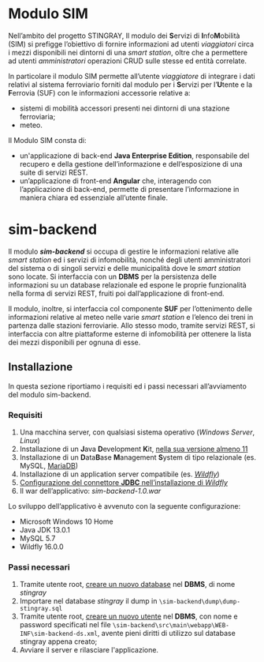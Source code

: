 # Modulo SIM

Nell’ambito del progetto STINGRAY, Il modulo dei **S**ervizi di **I**nfo**M**obilità (SIM) si prefigge l’obiettivo 
di fornire informazioni ad utenti *viaggiatori* circa i mezzi disponibili nei dintorni di una *smart station*, oltre 
che a permettere ad utenti *amministratori* operazioni CRUD sulle stesse ed entità correlate.

In particolare il modulo SIM permette all’utente *viaggiatore* di integrare i dati relativi al sistema ferroviario
 forniti dal modulo per i **S**ervizi per l’**U**tente e la **F**errovia (SUF) con le informazioni accessorie 
 relative a:
* sistemi di mobilità accessori presenti nei dintorni di una stazione ferroviaria;
* meteo. 

Il Modulo SIM consta di: 
* un'applicazione di back-end **Java Enterprise Edition**, responsabile del 
recupero e della gestione dell’informazione e dell’esposizione di una suite di servizi REST.
* un’applicazione di front-end **Angular** che, interagendo con l’applicazione di back-end, permette di presentare 
l’informazione in maniera chiara ed essenziale all’utente finale.


# sim-backend

Il modulo ***sim-backend*** si occupa di gestire le informazioni relative alle *smart station* ed i servizi di infomobilità, 
nonché degli utenti amministratori del sistema o di singoli servizi e delle municipalità dove le *smart station* sono 
locate. Si interfaccia con un **DBMS** per la persistenza delle informazioni su un database relazionale ed espone le 
proprie funzionalità nella forma di servizi REST, fruiti poi dall’applicazione di front-end. 

Il modulo, inoltre, si interfaccia col componente **SUF** per l’ottenimento delle informazioni relative al meteo nelle 
varie *smart station* e l’elenco dei treni in partenza dalle stazioni ferroviarie. Allo stesso modo, tramite servizi 
REST, si interfaccia con altre piattaforme esterne di infomobilità per ottenere la lista dei mezzi disponibili per 
ognuna di esse.

## Installazione

In questa sezione riportiamo i requisiti ed i passi necessari all’avviamento del modulo sim-backend.

### Requisiti

1. Una macchina server, con qualsiasi sistema operativo (*Windows Server*, *Linux*) 
2. Installazione di un **J**ava **D**evelopment **K**it, [nella sua versione almeno 11](https://www.oracle.com/java/technologies/javase-jdk11-downloads.html)
3. Installazione di un **D**ata**B**ase **M**anagement **S**ystem di tipo relazionale (es. MySQL, [MariaDB](https://mariadb.org/download/))
4. Installazione di un application server compatibile (es. [*Wildfly*](https://www.wildfly.org/downloads/))
5. [Configurazione del connettore **JDBC** nell’installazione di _Wildfly_](https://synaptiklabs.com/posts/adding-the-mysql-jdbc-driver-into-wildfly/)
6. Il war dell’applicativo: _sim-backend-1.0.war_
 
Lo sviluppo dell’applicativo è avvenuto con la seguente configurazione:
* Microsoft Windows 10 Home
* Java JDK 13.0.1
* MySQL 5.7
* Wildfly 16.0.0

### Passi necessari

1. Tramite utente root, [creare un nuovo database](https://www.digitalocean.com/community/tutorials/how-to-create-and-manage-databases-in-mysql-and-mariadb-on-a-cloud-server) 
nel **DBMS**, di nome _stingray_
2. Importare nel database _stingray_ il dump in `\sim-backend\dump\dump-stingray.sql`
3. Tramite utente root, [creare un nuovo utente](https://www.digitalocean.com/community/tutorials/how-to-create-a-new-user-and-grant-permissions-in-mysql)
 nel **DBMS**, con nome e password specificati nel file 
`\sim-backend\src\main\webapp\WEB-INF\sim-backend-ds.xml`, avente pieni diritti di utilizzo sul database stingray 
appena creato;
4. Avviare il server e rilasciare l'applicazione.
